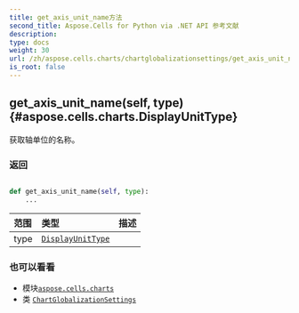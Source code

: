 ```yaml
---
title: get_axis_unit_name方法
second_title: Aspose.Cells for Python via .NET API 参考文献
description:
type: docs
weight: 30
url: /zh/aspose.cells.charts/chartglobalizationsettings/get_axis_unit_name/
is_root: false
---
```

##  get_axis_unit_name(self, type) {#aspose.cells.charts.DisplayUnitType}
获取轴单位的名称。


### 返回




```python

def get_axis_unit_name(self, type):
    ...
```


|范围|类型|描述|
| :- | :- | :- |
| type | [`DisplayUnitType`](/cells/python-net/zh/aspose.cells.charts/displayunittype) |  |



### 也可以看看
* 模块[`aspose.cells.charts`](../../)
* 类 [`ChartGlobalizationSettings`](/cells/python-net/zh/aspose.cells.charts/chartglobalizationsettings)
